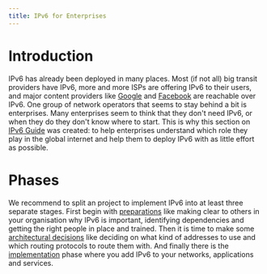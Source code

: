 ```yaml
---
title: IPv6 for Enterprises
---
```


Introduction
============
IPv6 has already been deployed in many places.  Most (if not all) big
transit providers have IPv6, more and more ISPs are offering IPv6 to their
users, and major content providers like
[Google](https://www.google.com/ipv6) and
[Facebook](https://code.facebook.com/posts/1192894270727351/ipv6-it-s-time-to-get-on-board/)
are reachable over IPv6.  One group of network operators that seems to stay
behind a bit is enterprises.  Many enterprises seem to think that they don't
need IPv6, or when they do they don't know where to start.  This is why this
section on [IPv6 Guide](https://ipv6guide.net/) was created: to help
enterprises understand which role they play in the global internet and help
them to deploy IPv6 with as little effort as possible.

Phases
======
We recommend to split an project to implement IPv6 into at least three separate
stages. First begin with [preparations](preparations) like making clear to
others in your organisation why IPv6 is important, identifying dependencies and
getting the right people in place and trained. Then it is time to make some
[architectural decisions](architectural_decisions) like deciding on what kind
of addresses to use and which routing protocols to route them with. And finally
there is the [implementation](implementation) phase where you add IPv6 to your
networks, applications and services.
